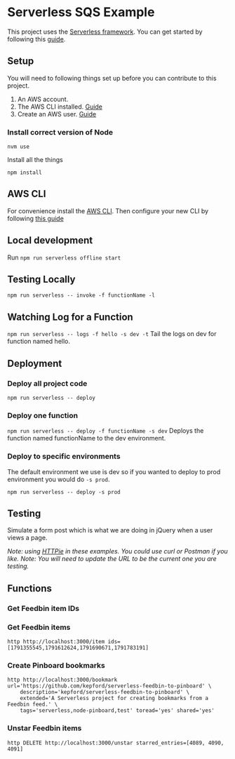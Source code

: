 # Serverless SQS Example

This project uses the [Serverless framework](https://serverless.com).
You can get started by following this [guide](https://serverless.com/framework/docs/providers/aws/guide/quick-start/).

## Setup

You will need to following things set up before you can contribute to this project.

1. An AWS account.
2. The AWS CLI installed. [Guide](https://docs.aws.amazon.com/cli/latest/userguide/installing.html)
3. Create an AWS user. [Guide](https://serverless.com/framework/docs/providers/aws/guide/credentials/)


### Install correct version of Node

`nvm use`

Install all the things

`npm install`

## AWS CLI

For convenience install the [AWS CLI](https://docs.aws.amazon.com/cli/latest/userguide/installing.html).
Then configure your new CLI by following [this guide](https://docs.aws.amazon.com/cli/latest/userguide/cli-chap-getting-started.html)

## Local development

Run `npm run serverless offline start`

## Testing Locally

`npm run serverless -- invoke -f functionName -l`

## Watching Log for a Function

`npm run serverless -- logs -f hello -s dev -t`
Tail the logs on dev for function named hello.


## Deployment

### Deploy all project code

`npm run serverless -- deploy`

### Deploy one function

`npm run serverless -- deploy -f functionName -s dev`
Deploys the function named functionName to the dev environment.


### Deploy to specific environments

The default environment we use is dev so if you wanted to deploy to prod environment you would do `-s prod`.

`npm run serverless -- deploy -s prod`

## Testing

Simulate a form post which is what we are doing in jQuery when a user views a page.

*Note: using [HTTPie](https://httpie.org/) in these examples. You could use curl or Postman if you like.*
*Note: You will need to update the URL to be the current one you are testing.*


## Functions

### Get Feedbin item IDs

### Get Feedbin items

`http http://localhost:3000/item ids=[1791355545,1791612624,1791690671,1791783191]`

### Create Pinboard bookmarks

```
http http://localhost:3000/bookmark url='https://github.com/kepford/serverless-feedbin-to-pinboard' \
    description='kepford/serverless-feedbin-to-pinboard' \
    extended='A Serverless project for creating bookmarks from a Feedbin feed.' \
    tags='serverless,node-pinboard,test' toread='yes' shared='yes'
```

### Unstar Feedbin items

```
http DELETE http://localhost:3000/unstar starred_entries=[4089, 4090, 4091]

```
